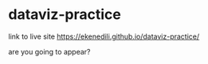 # dataviz-practice

link to live site https://ekenedili.github.io/dataviz-practice/

are you going to appear?
